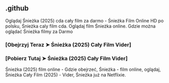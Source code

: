## .github

Oglądaj Śnieżka (2025) cda cały film za darmo - Śnieżka Film Online HD po polsku, Śnieżka caly film cda. Oglądaj film Śnieżka online. Gdzie można oglądać Śnieżka filmy za Darmo

### [Obejrzyj Teraz ➤ Śnieżka (2025) Cały Film Vider]

### [Pobierz Tutaj ➤ Śnieżka (2025) Cały Film Vider]

Śnieżka (2025) film online - Gdzie obejrzeć, Śnieżka - film online, oglądaj, Śnieżka Cały Film (2025) - Vider, Śnieżka już na Netflixie.
